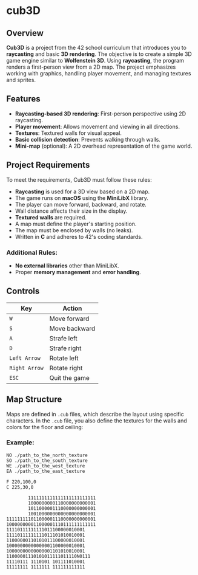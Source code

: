 # cub3D

## Overview

**Cub3D** is a project from the 42 school curriculum that introduces you to **raycasting** and basic **3D rendering**. The objective is to create a simple 3D game engine similar to **Wolfenstein 3D**. Using **raycasting**, the program renders a first-person view from a 2D map. The project emphasizes working with graphics, handling player movement, and managing textures and sprites.

## Features

- **Raycasting-based 3D rendering**: First-person perspective using 2D raycasting.
- **Player movement**: Allows movement and viewing in all directions.
- **Textures**: Textured walls for visual appeal.
- **Basic collision detection**: Prevents walking through walls.
- **Mini-map** (optional): A 2D overhead representation of the game world.

## Project Requirements

To meet the requirements, Cub3D must follow these rules:

- **Raycasting** is used for a 3D view based on a 2D map.
- The game runs on **macOS** using the **MiniLibX** library.
- The player can move forward, backward, and rotate.
- Wall distance affects their size in the display.
- **Textured walls** are required.
- A map must define the player's starting position.
- The map must be enclosed by walls (no leaks).
- Written in **C** and adheres to 42's coding standards.

### Additional Rules:

- **No external libraries** other than MiniLibX.
- Proper **memory management** and **error handling**.

## Controls

| Key           | Action               |
| ------------- | -------------------- |
| `W`           | Move forward         |
| `S`           | Move backward        |
| `A`           | Strafe left          |
| `D`           | Strafe right         |
| `Left Arrow`  | Rotate left          |
| `Right Arrow` | Rotate right         |
| `ESC`         | Quit the game        |

## Map Structure

Maps are defined in `.cub` files, which describe the layout using specific characters.
In the `.cub` file, you also define the textures for the walls and colors for the floor and ceiling:

### Example:

```
NO ./path_to_the_north_texture
SO ./path_to_the_south_texture
WE ./path_to_the_west_texture
EA ./path_to_the_east_texture

F 220,100,0
C 225,30,0

        1111111111111111111111111
        1000000000110000000000001
        1011000001110000000000001
        1001000000000000000000001
111111111011000001110000000000001
100000000011000001110111111111111
11110111111111011100000010001
11110111111111011101010010001
11000000110101011100000010001
10000000000000001100000010001
10000000000000001101010010001
11000001110101011111011110N0111
11110111 1110101 101111010001
11111111 1111111 111111111111
